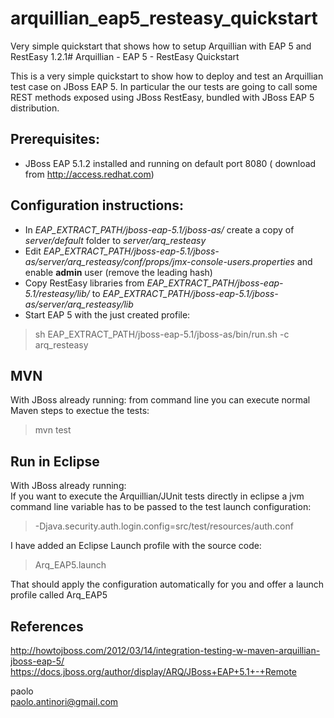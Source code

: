 arquillian_eap5_resteasy_quickstart
===================================

Very simple quickstart that shows how to setup Arquillian with EAP 5 and RestEasy 1.2.1# Arquillian - EAP 5 - RestEasy Quickstart

This is a very simple quickstart to show how to deploy and test an Arquillian test case on JBoss EAP 5. In particular the our tests are going to call some REST methods exposed using JBoss RestEasy, bundled with JBoss EAP 5 distribution.

## Prerequisites:

- JBoss EAP 5.1.2 installed and running on default port 8080 ( download from http://access.redhat.com)


## Configuration instructions: 

- In *EAP_EXTRACT_PATH/jboss-eap-5.1/jboss-as/* create a copy of *server/default* folder to *server/arq_resteasy*
- Edit *EAP_EXTRACT_PATH/jboss-eap-5.1/jboss-as/server/arq_resteasy/conf/props/jmx-console-users.properties* and enable **admin** user (remove the leading hash)
- Copy RestEasy libraries from *EAP_EXTRACT_PATH/jboss-eap-5.1/resteasy/lib/* to *EAP_EXTRACT_PATH/jboss-eap-5.1/jboss-as/server/arq_resteasy/lib*
- Start EAP 5 with the just created profile: 
> sh EAP_EXTRACT_PATH/jboss-eap-5.1/jboss-as/bin/run.sh -c arq_resteasy

## MVN  
With JBoss already running: from command line you can execute normal Maven steps to exectue the tests:
> mvn test

## Run in Eclipse  
With JBoss already running:  
If you want to execute the Arquillian/JUnit tests directly in eclipse a jvm command line variable has to be passed to the test launch configuration:  
> -Djava.security.auth.login.config=src/test/resources/auth.conf    

I have added an Eclipse Launch profile with the source code:  
> Arq_EAP5.launch    

That should apply the configuration automatically for you and offer a launch profile called Arq_EAP5

## References  
http://howtojboss.com/2012/03/14/integration-testing-w-maven-arquillian-jboss-eap-5/  
https://docs.jboss.org/author/display/ARQ/JBoss+EAP+5.1+-+Remote  


paolo  
paolo.antinori@gmail.com